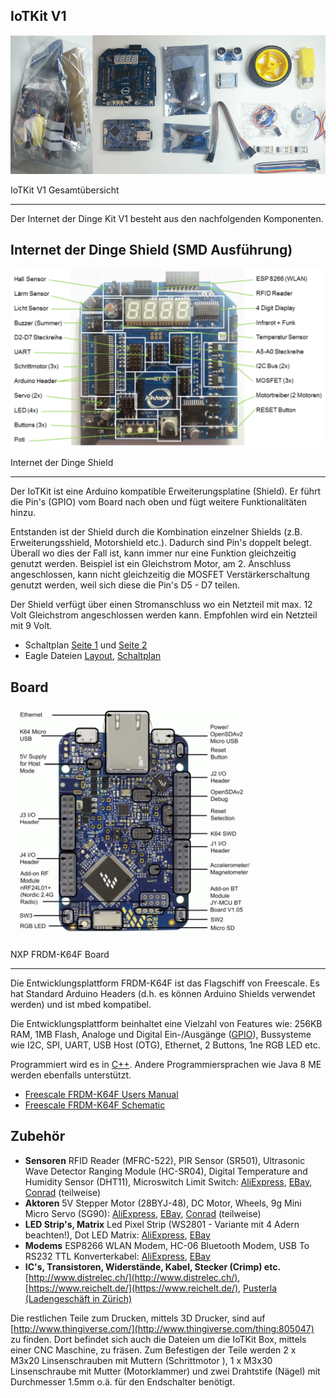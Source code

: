 ## IoTKit V1

![](../images/IoTKitSet.png)

IoTKit V1 Gesamtübersicht

- - -

Der Internet der Dinge Kit V1 besteht aus den nachfolgenden Komponenten.

## Internet der Dinge Shield (SMD Ausführung)

![](../images/shield.png)

Internet der Dinge Shield

- - -

Der IoTKit ist eine Arduino kompatible Erweiterungsplatine (Shield). Er führt die Pin&#039;s (GPIO) vom Board nach oben und fügt weitere Funktionalitäten hinzu.

Entstanden ist der Shield durch die Kombination einzelner Shields (z.B. Erweiterungsshield, Motorshield etc.). Dadurch sind Pin&#039;s doppelt belegt. Überall wo dies der Fall ist, kann immer nur eine Funktion gleichzeitig genutzt werden. Beispiel ist ein Gleichstrom Motor, am 2\. Anschluss angeschlossen, kann nicht gleichzeitig die MOSFET Verstärkerschaltung genutzt werden, weil sich diese die Pin&#039;s D5 - D7 teilen.

Der Shield verfügt über einen Stromanschluss wo ein Netzteil mit max. 12 Volt Gleichstrom angeschlossen werden kann. Empfohlen wird ein Netzteil mit 9 Volt.

* Schaltplan [Seite 1](IoTKit_Schaltplan1.pdf) und [Seite 2](IoTKit_Schaltplan2.pdf)
* Eagle Dateien [Layout](IoTKit_V1.brd), [Schaltplan](IoTKit_V1.sch)

## Board

![](../images/BoardMain.png)

NXP FRDM-K64F Board

- - -

Die Entwicklungsplattform FRDM-K64F ist das Flagschiff von Freescale. Es hat Standard Arduino Headers (d.h. es können Arduino Shields verwendet werden) und ist mbed kompatibel.

Die Entwicklungsplattform beinhaltet eine Vielzahl von Features wie: 256KB RAM, 1MB Flash, Analoge und Digital Ein-/Ausgänge ([GPIO](http://de.wikipedia.org/wiki/Allzweckeingabe/-ausgabe)), Bussysteme wie I2C, SPI, UART, USB Host (OTG), Ethernet, 2 Buttons, 1ne RGB LED etc.

Programmiert wird es in [C++](http://de.wikipedia.org/wiki/C%2B%2B). Andere Programmiersprachen wie Java 8 ME werden ebenfalls unterstützt.

* [Freescale FRDM-K64F Users Manual](http://cache.freescale.com/files/32bit/doc/user_guide/FRDMK64FUG.pdf) 
* [Freescale FRDM-K64F Schematic](http://developer.mbed.org/media/uploads/sam_grove/spf-28163_d.pdf)

## Zubehör

*   **Sensoren** RFID Reader (MFRC-522), PIR Sensor (SR501), Ultrasonic Wave Detector Ranging Module (HC-SR04), Digital Temperature and Humidity Sensor (DHT11), Microswitch Limit Switch: [AliExpress](http://www.aliexpress.com/), [EBay](http://www.ebay.ch/), [Conrad](http://www.conrad.ch/) (teilweise)
*   **Aktoren** 5V Stepper Motor (28BYJ-48), DC Motor, Wheels, 9g Mini Micro Servo (SG90): [AliExpress](http://www.aliexpress.com/), [EBay](http://www.ebay.ch/), [Conrad](http://www.conrad.ch/) (teilweise)
*   **LED Strip&#039;s, Matrix** Led Pixel Strip (WS2801 - Variante mit 4 Adern beachten!), Dot LED Matrix: [AliExpress](http://www.aliexpress.com/), [EBay](http://www.ebay.ch/)
*   **Modems** ESP8266 WLAN Modem, HC-06 Bluetooth Modem, USB To RS232 TTL Konverterkabel: [AliExpress](http://www.aliexpress.com/), [EBay](http://www.ebay.ch/)
*   **IC&#039;s, Transistoren, Widerstände, Kabel, Stecker (Crimp) etc.** [http://www.distrelec.ch/](http://www.distrelec.ch/), [https://www.reichelt.de/](https://www.reichelt.de/), [Pusterla (Ladengeschäft in Zürich)](http://www.pusterla.ch/)

Die restlichen Teile zum Drucken, mittels 3D Drucker, sind auf [http://www.thingiverse.com/](http://www.thingiverse.com/thing:805047) zu finden. Dort befindet sich auch die Dateien um die IoTKit Box, mittels einer CNC Maschine, zu fräsen. Zum Befestigen der Teile werden 2 x M3x20 Linsenschrauben mit Muttern (Schrittmotor ), 1 x M3x30 Linsenschraube mit Mutter (Motorklammer) und zwei Drahtstife (Nägel) mit Durchmesser 1.5mm o.ä. für den Endschalter benötigt.